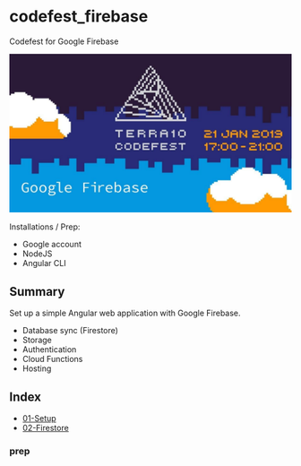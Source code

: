 # codefest_firebase

Codefest for Google Firebase

![alt text](https://github.com/terra10/codefest_firebase/raw/master/assets/banner.jpeg "Codefest")

Installations / Prep:
- Google account
- NodeJS
- Angular CLI

## Summary
Set up a simple Angular web application with Google Firebase.
- Database sync (Firestore)
- Storage
- Authentication
- Cloud Functions
- Hosting

## Index
- [01-Setup](01-Setup)
- [02-Firestore](02-Firestore)







### prep

